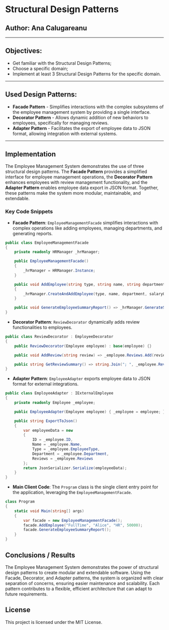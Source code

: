 # Structural Design Patterns

## Author: Ana Calugareanu

----

## Objectives:

* Get familiar with the Structural Design Patterns;
* Choose a specific domain;
* Implement at least 3 Structural Design Patterns for the specific domain.

----

## Used Design Patterns:

* **Facade Pattern** - Simplifies interactions with the complex subsystems of the employee management system by providing a single interface.
* **Decorator Pattern** - Allows dynamic addition of new behaviors to employees, specifically for managing reviews.
* **Adapter Pattern** - Facilitates the export of employee data to JSON format, allowing integration with external systems.

----

## Implementation

The Employee Management System demonstrates the use of three structural design patterns. The **Facade Pattern** provides a simplified interface for employee management operations, the **Decorator Pattern** enhances employees with review management functionality, and the **Adapter Pattern** enables employee data export in JSON format. Together, these patterns make the system more modular, maintainable, and extendable.

### Key Code Snippets

* **Facade Pattern**: `EmployeeManagementFacade` simplifies interactions with complex operations like adding employees, managing departments, and generating reports.

```csharp
public class EmployeeManagementFacade
{
    private readonly HRManager _hrManager;

    public EmployeeManagementFacade()
    {
        _hrManager = HRManager.Instance;
    }

    public void AddEmployee(string type, string name, string department, double salaryOrRate)
    {
        _hrManager.CreateAndAddEmployee(type, name, department, salaryOrRate);
    }

    public void GenerateEmployeeSummaryReport() => _hrManager.GenerateSummaryReport();
}
```

* **Decorator Pattern**: `ReviewDecorator` dynamically adds review functionalities to employees.

```csharp
public class ReviewDecorator : EmployeeDecorator
{
    public ReviewDecorator(Employee employee) : base(employee) {}

    public void AddReview(string review) => _employee.Reviews.Add(review);

    public string GetReviewSummary() => string.Join("; ", _employee.Reviews);
}
```

* **Adapter Pattern**: `EmployeeAdapter` exports employee data to JSON format for external integrations.

```csharp
public class EmployeeAdapter : IExternalEmployee
{
    private readonly Employee _employee;

    public EmployeeAdapter(Employee employee) { _employee = employee; }

    public string ExportToJson()
    {
        var employeeData = new
        {
            ID = _employee.ID,
            Name = _employee.Name,
            Type = _employee.EmployeeType,
            Department = _employee.Department,
            Reviews = _employee.Reviews
        };
        return JsonSerializer.Serialize(employeeData);
    }
}
```

* **Main Client Code**: The `Program` class is the single client entry point for the application, leveraging the `EmployeeManagementFacade`.

```csharp
class Program
{
    static void Main(string[] args)
    {
        var facade = new EmployeeManagementFacade();
        facade.AddEmployee("FullTime", "Alice", "HR", 50000);
        facade.GenerateEmployeeSummaryReport();
    }
}
```


## Conclusions / Results

The Employee Management System demonstrates the power of structural design patterns to create modular and extendable software. Using the Facade, Decorator, and Adapter patterns, the system is organized with clear separation of concerns, ensuring easier maintenance and scalability. Each pattern contributes to a flexible, efficient architecture that can adapt to future requirements.

## License
This project is licensed under the MIT License.


